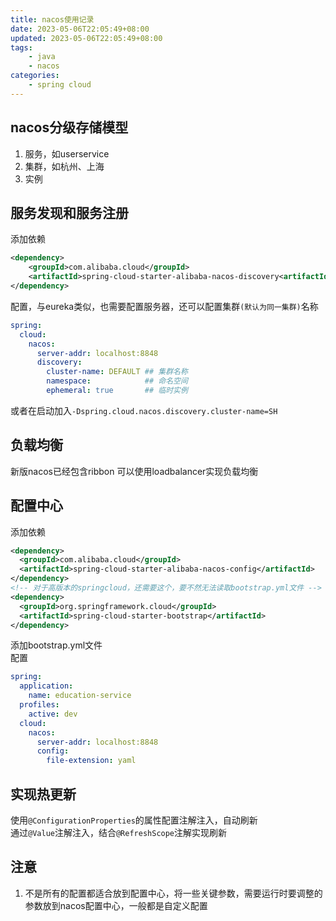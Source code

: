 ```yaml
---
title: nacos使用记录
date: 2023-05-06T22:05:49+08:00
updated: 2023-05-06T22:05:49+08:00
tags:
    - java
    - nacos
categories:
    - spring cloud
---
```

## nacos分级存储模型

1. 服务，如userservice
2. 集群，如杭州、上海
3. 实例

## 服务发现和服务注册

添加依赖  

```xml
<dependency>
    <groupId>com.alibaba.cloud</groupId>
    <artifactId>spring-cloud-starter-alibaba-nacos-discovery<artifactId>
</dependency>

```

配置，与eureka类似，也需要配置服务器，还可以配置集群`(默认为同一集群)`名称

```yml
spring:
  cloud:
    nacos:
      server-addr: localhost:8848
      discovery:
        cluster-name: DEFAULT ## 集群名称
        namespace:            ## 命名空间
        ephemeral: true       ## 临时实例
```

或者在启动加入`-Dspring.cloud.nacos.discovery.cluster-name=SH`

## 负载均衡

新版nacos已经包含ribbon
可以使用loadbalancer实现负载均衡

## 配置中心

添加依赖  

```xml
<dependency>
  <groupId>com.alibaba.cloud</groupId>
  <artifactId>spring-cloud-starter-alibaba-nacos-config</artifactId>
</dependency>
<!-- 对于高版本的springcloud，还需要这个，要不然无法读取bootstrap.yml文件 -->
<dependency>
  <groupId>org.springframework.cloud</groupId>
  <artifactId>spring-cloud-starter-bootstrap</artifactId>
</dependency>
```

添加bootstrap.yml文件  
配置  

```yml
spring:
  application:
    name: education-service
  profiles:
    active: dev
  cloud:
    nacos:
      server-addr: localhost:8848
      config:
        file-extension: yaml
```

## 实现热更新  

使用`@ConfigurationProperties`的属性配置注解注入，自动刷新  
通过`@Value`注解注入，结合`@RefreshScope`注解实现刷新  

## 注意

1. 不是所有的配置都适合放到配置中心，将一些关键参数，需要运行时要调整的参数放到nacos配置中心，一般都是自定义配置  
